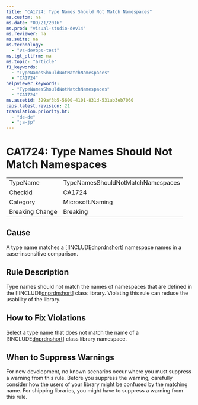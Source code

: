 ```yaml
---
title: "CA1724: Type Names Should Not Match Namespaces"
ms.custom: na
ms.date: "09/21/2016"
ms.prod: "visual-studio-dev14"
ms.reviewer: na
ms.suite: na
ms.technology: 
  - "vs-devops-test"
ms.tgt_pltfrm: na
ms.topic: "article"
f1_keywords: 
  - "TypeNamesShouldNotMatchNamespaces"
  - "CA1724"
helpviewer_keywords: 
  - "TypeNamesShouldNotMatchNamespaces"
  - "CA1724"
ms.assetid: 329af3b5-5600-4101-831d-531ab3eb7060
caps.latest.revision: 21
translation.priority.ht: 
  - "de-de"
  - "ja-jp"
---
```

# CA1724: Type Names Should Not Match Namespaces
|||  
|-|-|  
|TypeName|TypeNamesShouldNotMatchNamespaces|  
|CheckId|CA1724|  
|Category|Microsoft.Naming|  
|Breaking Change|Breaking|  
  
## Cause  
 A type name matches a [!INCLUDE[dnprdnshort](../vs140/includes/dnprdnshort_md.md)] namespace names in a case-insensitive comparison.  
  
## Rule Description  
 Type names should not match the names of namespaces that are defined in the [!INCLUDE[dnprdnshort](../vs140/includes/dnprdnshort_md.md)] class library. Violating this rule can reduce the usability of the library.  
  
## How to Fix Violations  
 Select a type name that does not match the name of a [!INCLUDE[dnprdnshort](../vs140/includes/dnprdnshort_md.md)] class library namespace.  
  
## When to Suppress Warnings  
 For new development, no known scenarios occur where you must suppress a warning from this rule. Before you suppress the warning, carefully consider how the users of your library might be confused by the matching name. For shipping libraries, you might have to suppress a warning from this rule.